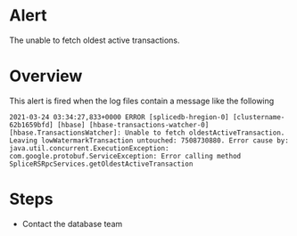 # Alert

The unable to fetch oldest active transactions.

# Overview

This alert is fired when the log files contain a message like the following

```
2021-03-24 03:34:27,833+0000 ERROR [splicedb-hregion-0] [clustername-62b1659bfd] [hbase] [hbase-transactions-watcher-0] [hbase.TransactionsWatcher]: Unable to fetch oldestActiveTransaction. Leaving lowWatermarkTransaction untouched: 7508730880. Error cause by: java.util.concurrent.ExecutionException: com.google.protobuf.ServiceException: Error calling method SpliceRSRpcServices.getOldestActiveTransaction
```

# Steps

* Contact the database team
